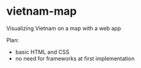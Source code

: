 # vietnam-map
Visualizing Vietnam on a map with a web app

Plan:
- basic HTML and CSS
- no need for frameworks at first implementation
